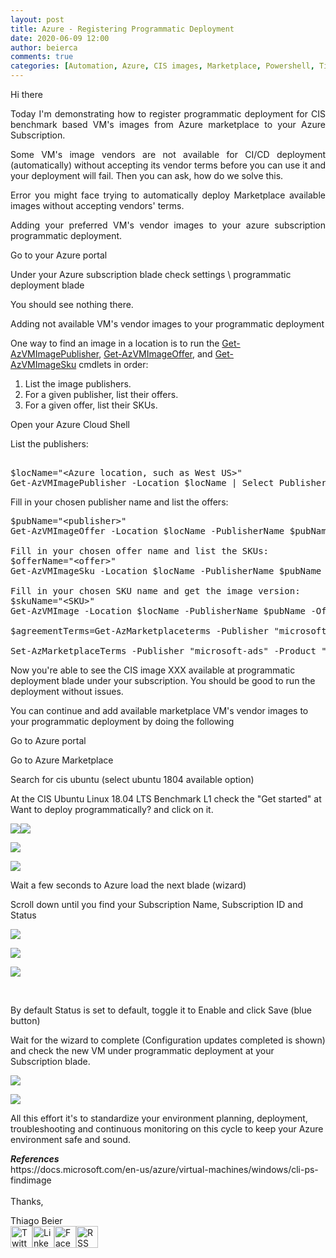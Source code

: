 ```yaml
---
layout: post
title: Azure - Registering Programmatic Deployment
date: 2020-06-09 12:00
author: beierca
comments: true
categories: [Automation, Azure, CIS images, Marketplace, Powershell, Tips]
---
```

<p><!-- wp:paragraph --></p><p style="text-align:justify;">Hi there</p><p style="text-align:justify;">Today I'm demonstrating how to register programmatic deployment for CIS benchmark based VM's images from Azure marketplace to your Azure Subscription.</p><p style="text-align:justify;">Some VM's image vendors are not available for CI/CD deployment (automatically) without accepting its vendor terms before you can use it and your deployment will fail. Then you can ask, how do we solve this.</p><p style="text-align:justify;">Error you might face trying to automatically deploy Marketplace available images without accepting vendors' terms.</p><p style="text-align:justify;">Adding your preferred VM's vendor images to your azure subscription programmatic deployment.</p><p style="text-align:justify;">Go to your Azure portal </p><p>Under your Azure subscription blade check settings \ programmatic deployment blade</p><p>You should see nothing there.</p><p>Adding not available VM's vendor images to your programmatic deployment</p><p>One way to find an image in a location is to run the <a href="https://docs.microsoft.com/en-us/powershell/module/az.compute/get-azvmimagepublisher">Get-AzVMImagePublisher</a>, <a href="https://docs.microsoft.com/en-us/powershell/module/az.compute/get-azvmimageoffer">Get-AzVMImageOffer</a>, and <a href="https://docs.microsoft.com/en-us/powershell/module/az.compute/get-azvmimagesku">Get-AzVMImageSku</a> cmdlets in order:</p><ol><li>List the image publishers.</li><li>For a given publisher, list their offers.</li><li>For a given offer, list their SKUs.</li></ol><p>Open your Azure Cloud Shell</p><p>List the publishers:</p><pre><br />$locName="&lt;Azure location, such as West US&gt;"<br />Get-AzVMImagePublisher -Location $locName | Select PublisherName</pre><p>Fill in your chosen publisher name and list the offers:</p><pre>$pubName="&lt;publisher&gt;"<br />Get-AzVMImageOffer -Location $locName -PublisherName $pubName | Select Offer<br /><br />Fill in your chosen offer name and list the SKUs:<br />$offerName="&lt;offer&gt;"<br />Get-AzVMImageSku -Location $locName -PublisherName $pubName -Offer $offerName | Select Skus<br /><br />Fill in your chosen SKU name and get the image version:<br />$skuName="&lt;SKU&gt;"<br />Get-AzVMImage -Location $locName -PublisherName $pubName -Offer $offerName -Sku $skuName | Select Version<br /><br />$agreementTerms=Get-AzMarketplaceterms -Publisher "microsoft-ads" -Product "windows-data-science-vm" -Name "windows2016"<br /><br />Set-AzMarketplaceTerms -Publisher "microsoft-ads" -Product "windows-data-science-vm" -Name "windows2016" -Terms $agreementTerms -Accept</pre><p>Now you're able to see the CIS image XXX available at programmatic deployment blade under your subscription. You should be good to run the deployment without issues.</p><p>You can continue and add available marketplace VM's vendor images to your programmatic deployment by doing the following</p><p>Go to Azure portal </p><p>Go to Azure Marketplace</p><p>Search for cis ubuntu (select ubuntu 1804 available option)</p><p>At the CIS Ubuntu Linux 18.04 LTS Benchmark L1 check the "Get started" at Want to deploy programmatically? and click on it.</p><p><img style="max-width:100%;" src="https://thiagobeierblog.blob.core.windows.net/posts/azure/cis1/1.png" /><img style="max-width:100%;" src="https://thiagobeierblog.blob.core.windows.net/posts/azure/cis1/2.png" /></p><p><img style="max-width:100%;" src="https://thiagobeierblog.blob.core.windows.net/posts/azure/cis1/3.png" /></p><p><img style="max-width:100%;" src="https://thiagobeierblog.blob.core.windows.net/posts/azure/cis1/4.png" /></p><p>Wait a few seconds to Azure load the next blade (wizard)</p><p>Scroll down until you find your Subscription Name, Subscription ID and Status</p><p><img style="max-width:100%;" src="https://thiagobeierblog.blob.core.windows.net/posts/azure/cis1/5.png" /></p><p><img style="max-width:100%;" src="https://thiagobeierblog.blob.core.windows.net/posts/azure/cis1/6.png" /></p><p><img style="max-width:100%;" src="https://thiagobeierblog.blob.core.windows.net/posts/azure/cis1/7.png" /></p><p>&nbsp;</p><p>By default Status is set to default, toggle it to Enable and click Save (blue button)</p><p>Wait for the wizard to complete (Configuration updates completed is shown) and check the new VM under programmatic deployment at your Subscription blade.</p><p><img style="max-width:100%;" src="https://thiagobeierblog.blob.core.windows.net/posts/azure/cis1/8.png" /></p><p><img style="max-width:100%;" src="https://thiagobeierblog.blob.core.windows.net/posts/azure/cis1/9.png" /></p><p>All this effort it's to standardize your environment planning, deployment, troubleshooting and continuous monitoring on this cycle to keep your Azure environment safe and sound.</p><p><!-- /wp:paragraph -->

<!-- wp:paragraph --></p><p><em><strong>References</strong></em><br />https://docs.microsoft.com/en-us/azure/virtual-machines/windows/cli-ps-findimage<br /><br />Thanks,</p><p><!-- /wp:paragraph -->

<!-- wp:paragraph --></p><p>Thiago Beier<br /><a href="https://twitter.com/thiagobeier"><img title="Twitter" src="https://socialmediawidgets.files.wordpress.com/2014/03/twitter1.png" alt="Twitter" width="35" height="35" /></a><a href="https://www.linkedin.com/in/tbeier/"><img title="LinkedIn" src="https://socialmediawidgets.files.wordpress.com/2014/03/linkedin1.png" alt="LinkedIn" width="35" height="35" /></a><a href="https://www.facebook.com/TheBeier/"><img title="Facebook" src="https://socialmediawidgets.files.wordpress.com/2014/03/facebook1.png" alt="Facebook" width="35" height="35" /></a><a href="https://thiagobeier.wordpress.com/feed/"><img title="RSS" src="https://socialmediawidgets.files.wordpress.com/2014/03/rss1.png" alt="RSS" width="35" height="35" /></a></p><p><!-- /wp:paragraph --></p>
